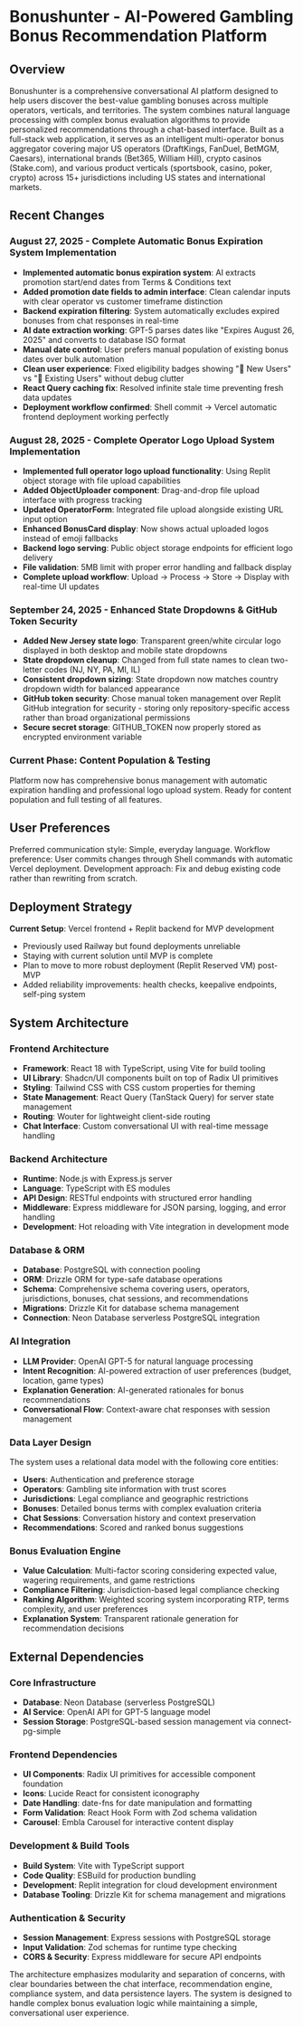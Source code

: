 # Bonushunter - AI-Powered Gambling Bonus Recommendation Platform

## Overview

Bonushunter is a comprehensive conversational AI platform designed to help users discover the best-value gambling bonuses across multiple operators, verticals, and territories. The system combines natural language processing with complex bonus evaluation algorithms to provide personalized recommendations through a chat-based interface. Built as a full-stack web application, it serves as an intelligent multi-operator bonus aggregator covering major US operators (DraftKings, FanDuel, BetMGM, Caesars), international brands (Bet365, William Hill), crypto casinos (Stake.com), and various product verticals (sportsbook, casino, poker, crypto) across 15+ jurisdictions including US states and international markets.

## Recent Changes

### August 27, 2025 - Complete Automatic Bonus Expiration System Implementation
- **Implemented automatic bonus expiration system**: AI extracts promotion start/end dates from Terms & Conditions text
- **Added promotion date fields to admin interface**: Clean calendar inputs with clear operator vs customer timeframe distinction
- **Backend expiration filtering**: System automatically excludes expired bonuses from chat responses in real-time
- **AI date extraction working**: GPT-5 parses dates like "Expires August 26, 2025" and converts to database ISO format
- **Manual date control**: User prefers manual population of existing bonus dates over bulk automation
- **Clean user experience**: Fixed eligibility badges showing "🎁 New Users" vs "👥 Existing Users" without debug clutter
- **React Query caching fix**: Resolved infinite stale time preventing fresh data updates
- **Deployment workflow confirmed**: Shell commit → Vercel automatic frontend deployment working perfectly

### August 28, 2025 - Complete Operator Logo Upload System Implementation
- **Implemented full operator logo upload functionality**: Using Replit object storage with file upload capabilities
- **Added ObjectUploader component**: Drag-and-drop file upload interface with progress tracking
- **Updated OperatorForm**: Integrated file upload alongside existing URL input option
- **Enhanced BonusCard display**: Now shows actual uploaded logos instead of emoji fallbacks
- **Backend logo serving**: Public object storage endpoints for efficient logo delivery
- **File validation**: 5MB limit with proper error handling and fallback display
- **Complete upload workflow**: Upload → Process → Store → Display with real-time UI updates

### September 24, 2025 - Enhanced State Dropdowns & GitHub Token Security
- **Added New Jersey state logo**: Transparent green/white circular logo displayed in both desktop and mobile state dropdowns
- **State dropdown cleanup**: Changed from full state names to clean two-letter codes (NJ, NY, PA, MI, IL)
- **Consistent dropdown sizing**: State dropdown now matches country dropdown width for balanced appearance
- **GitHub token security**: Chose manual token management over Replit GitHub integration for security - storing only repository-specific access rather than broad organizational permissions
- **Secure secret storage**: GITHUB_TOKEN now properly stored as encrypted environment variable

### Current Phase: Content Population & Testing  
Platform now has comprehensive bonus management with automatic expiration handling and professional logo upload system. Ready for content population and full testing of all features.

## User Preferences

Preferred communication style: Simple, everyday language.
Workflow preference: User commits changes through Shell commands with automatic Vercel deployment.
Development approach: Fix and debug existing code rather than rewriting from scratch.

## Deployment Strategy

**Current Setup**: Vercel frontend + Replit backend for MVP development
- Previously used Railway but found deployments unreliable
- Staying with current solution until MVP is complete
- Plan to move to more robust deployment (Replit Reserved VM) post-MVP
- Added reliability improvements: health checks, keepalive endpoints, self-ping system

## System Architecture

### Frontend Architecture
- **Framework**: React 18 with TypeScript, using Vite for build tooling
- **UI Library**: Shadcn/UI components built on top of Radix UI primitives
- **Styling**: Tailwind CSS with CSS custom properties for theming
- **State Management**: React Query (TanStack Query) for server state management
- **Routing**: Wouter for lightweight client-side routing
- **Chat Interface**: Custom conversational UI with real-time message handling

### Backend Architecture
- **Runtime**: Node.js with Express.js server
- **Language**: TypeScript with ES modules
- **API Design**: RESTful endpoints with structured error handling
- **Middleware**: Express middleware for JSON parsing, logging, and error handling
- **Development**: Hot reloading with Vite integration in development mode

### Database & ORM
- **Database**: PostgreSQL with connection pooling
- **ORM**: Drizzle ORM for type-safe database operations
- **Schema**: Comprehensive schema covering users, operators, jurisdictions, bonuses, chat sessions, and recommendations
- **Migrations**: Drizzle Kit for database schema management
- **Connection**: Neon Database serverless PostgreSQL integration

### AI Integration
- **LLM Provider**: OpenAI GPT-5 for natural language processing
- **Intent Recognition**: AI-powered extraction of user preferences (budget, location, game types)
- **Explanation Generation**: AI-generated rationales for bonus recommendations
- **Conversational Flow**: Context-aware chat responses with session management

### Data Layer Design
The system uses a relational data model with the following core entities:
- **Users**: Authentication and preference storage
- **Operators**: Gambling site information with trust scores
- **Jurisdictions**: Legal compliance and geographic restrictions
- **Bonuses**: Detailed bonus terms with complex evaluation criteria
- **Chat Sessions**: Conversation history and context preservation
- **Recommendations**: Scored and ranked bonus suggestions

### Bonus Evaluation Engine
- **Value Calculation**: Multi-factor scoring considering expected value, wagering requirements, and game restrictions
- **Compliance Filtering**: Jurisdiction-based legal compliance checking
- **Ranking Algorithm**: Weighted scoring system incorporating RTP, terms complexity, and user preferences
- **Explanation System**: Transparent rationale generation for recommendation decisions

## External Dependencies

### Core Infrastructure
- **Database**: Neon Database (serverless PostgreSQL)
- **AI Service**: OpenAI API for GPT-5 language model
- **Session Storage**: PostgreSQL-based session management via connect-pg-simple

### Frontend Dependencies
- **UI Components**: Radix UI primitives for accessible component foundation
- **Icons**: Lucide React for consistent iconography
- **Date Handling**: date-fns for date manipulation and formatting
- **Form Validation**: React Hook Form with Zod schema validation
- **Carousel**: Embla Carousel for interactive content display

### Development & Build Tools
- **Build System**: Vite with TypeScript support
- **Code Quality**: ESBuild for production bundling
- **Development**: Replit integration for cloud development environment
- **Database Tooling**: Drizzle Kit for schema management and migrations

### Authentication & Security
- **Session Management**: Express sessions with PostgreSQL storage
- **Input Validation**: Zod schemas for runtime type checking
- **CORS & Security**: Express middleware for secure API endpoints

The architecture emphasizes modularity and separation of concerns, with clear boundaries between the chat interface, recommendation engine, compliance system, and data persistence layers. The system is designed to handle complex bonus evaluation logic while maintaining a simple, conversational user experience.